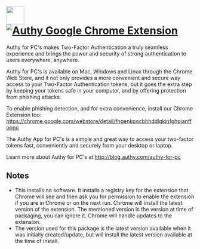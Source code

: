 # [<img src="https://cdn.rawgit.com/AdmiringWorm/chocolatey-packages/04f2a920bb17de083b8ae26fb73cefd4ac6c917a/icons/authy-desktop.png" height="48" width="48" /> ![Authy Google Chrome Extension](https://img.shields.io/chocolatey/v/googlechrome-authy.svg?label=Authy%20Google%20Chrome%20Extension&style=for-the-badge)](https://community.chocolatey.org/packages/googlechrome-authy)

Authy for PC's makes Two-Factor Authentication a truly seamless experience and brings the power and security of strong authentication to users everywhere, anywhere.

Authy for PC's is available on Mac, Windows and Linux through the Chrome Web Store, and it not only provides a more convenient and secure way access to your Two-Factor Authentication tokens, but it goes the extra step by keeping your tokens safe in your computer, and by offering protection from phishing attacks.

To enable phishing detection, and for extra convenience, install our Chrome Extension too: https://chrome.google.com/webstore/detail/fhgenkpocbhhddlgkjnfghpjanffonno

The Authy App for PC's is a simple and great way to access your two-factor tokens fast, conveniently and securely from your desktop or laptop.

Learn more about Authy for PC's at http://blog.authy.com/authy-for-pc

## Notes

- This installs no software. It installs a registry key for the extension that Chrome will see and then ask you for permission to enable the extension if you are in Chrome or on the next run. Chrome will install the latest version of the extension. The mentioned version is the version at time of packaging, you can ignore it. Chrome will handle updates to the extension.
- The version used for this package is the latest version available when it was initially created/update, but will install the latest version available at the time of install.
